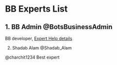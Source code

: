 # BB Experts List

## 1. BB Admin @BotsBusinessAdmin
BB developer, [Expert Help details](https://telegra.ph/Expert-help-from-BB-Admin-05-20)

2. Shadab Alam @Shadab_Alam 

@charchit1234
Best expert
